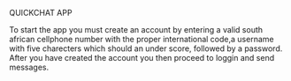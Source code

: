 QUICKCHAT APP

To start the app you must create an account by entering a valid south african cellphone number with the proper international code,a username with five charecters which should an under score,
followed by a password.
After you have created the account you then proceed to loggin and send messages.
